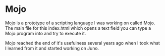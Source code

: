 Mojo
====

Mojo is a prototype of a scripting language I was working on called Mojo. The main file for this index.html which opens a text field you can type a Mojo program into and try to execute it.

Mojo reached the end of it's usefulness several years ago when I took what I learned from it and started working on Juno.
